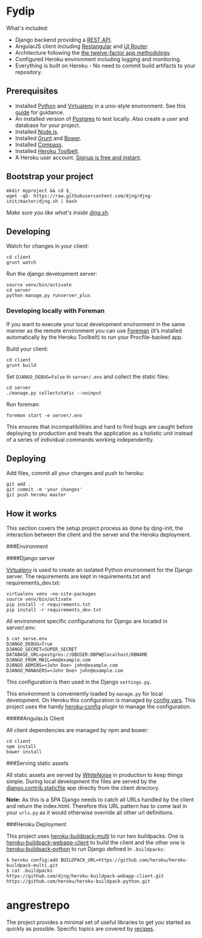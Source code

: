 Fydip
====

What's included:
 * Django backend providing a [REST API](http://www.django-rest-framework.org/).
 * AngularJS client including [Restangular](https://github.com/mgonto/restangular) and [UI Router](http://angular-ui.github.io/ui-router/site/#/api/ui.router).
 * Architecture following the [the twelve-factor app methodology](http://12factor.net/).
 * Configured Heroku environment including logging and monitoring.
 * Everything is built on Heroku - No need to commit build artifacts to your repository.

Prerequisites
-------------

 * Installed [Python](http://python.org/) and [Virtualenv](http://pypi.python.org/pypi/virtualenv) in a unix-style environment.
   See this [guide](http://install.python-guide.org/) for guidance.
 * An installed version of [Postgres](http://www.postgresql.org/) to test locally.
   Also create a user and database for your project.
 * Installed [Node.js](http://nodejs.org/).
 * Installed [Grunt](http://gruntjs.com/getting-started) and [Bower](http://bower.io/#install-bower).
 * Installed [Compass](http://compass-style.org/install/).
 * Installed [Heroku Toolbelt](https://toolbelt.heroku.com/).
 * A Heroku user account. [Signup is free and instant](https://signup.heroku.com/signup/dc).

Bootstrap your project
----------------------

	mkdir myproject && cd $_
    wget -qO- https://raw.githubusercontent.com/djng/djng-init/master/djng.sh | bash
    
_Make sure you like what's inside [djng.sh](https://raw.githubusercontent.com/djng/djng-init/master/djng.sh)._

Developing
----------
Watch for changes in your client:

    cd client
    grunt watch

Run the django development server:

    source venv/bin/activate
    cd server
    python manage.py runserver_plus

### Developing locally with Foreman

If you want to execute your local development environment in the same manner as the remote environment 
you can use [Foreman](https://github.com/ddollar/foreman) (it’s installed automatically by the Heroku Toolbelt) to run your Procfile-backed app.

Build your client:

    cd client
    grunt build
    
Set `DJANGO_DEBUG=False` in `server/.env` and collect the static files:

    cd server
    ./manage.py collectstatic --noinput

Run foreman:
    
    foreman start -e server/.env


This ensures that incompatibilities and hard to find bugs are caught before deploying to 
production and treats the application as a holistic unit instead of a series of individual
commands working independently.


Deploying
---------
Add files, commit all your changes and push to heroku:
 
    git add .
    git commit -m 'your changes'
    git push heroku master

How it works
------------

This section covers the setup project process as done by djng-init,
the interaction between the client and the server and the Heroku deployment.

###Environment

####Django server

[Virtualenv](http://docs.python-guide.org/en/latest/dev/virtualenvs/) is used to create an isolated Python environment
for the Django server. The requirements are kept in requirements.txt and requirements_dev.txt:
    
    virtualenv venv –no-site-packages
    source venv/bin/activate
    pip install -r requirements.txt
    pip install -r requirements_dev.txt
 
All environment specific configurations for Django are located in server/.env:

    $ cat serve.env
    DJANGO_DEBUG=True
    DJANGO_SECRET=SUPER_SECRET
    DATABASE_URL=postgres://DBUSER:DBPW@localhost/DBNAME
    DJANGO_FROM_MAIL=me@example.com
    DJANGO_ADMINS=<John Doe> john@example.com
    DJANGO_MANAGERS=<John Doe> john@example.com

This configuration is then used in the Django `settings.py`.

This environment is conveniently loaded by `manage.py` for local development. On Heroku this configuration is 
managed by [config vars](https://devcenter.heroku.com/articles/config-vars). This project uses the handy 
[heroku-config](https://github.com/ddollar/heroku-config) plugin to manage the configuration.

#####AngularJs Client

All client dependencies are managed by npm and bower:

    cd client
    npm install
    bower install

###Serving static assets

All static assets are served by [WhiteNoise](http://whitenoise.evans.io/en/latest/) in production to keep things simple. 
During local development the files are served by the [django.contrib.staticfile](https://docs.djangoproject.com/en/dev/ref/contrib/staticfiles/#module-django.contrib.staticfiles) 
app directly from the client directory.

**Note:** As this is a SPA Django needs to catch all URLs handled by the client and return the index.html.
Therefore this URL pattern has to come last in your `urls.py` as it would otherwise override all other url definitions.

###Heroku Deployment

This project uses [heroku-buildpack-multi](https://github.com/heroku/heroku-buildpack-multi) to run two buildpacks. 
One is [heroku-buildpack-webapp-client](https://github.com/djng/heroku-buildpack-webapp-client) to build the client and 
the other one is [heroku-buildpack-python](https://github.com/heroku/heroku-buildpack-python) to run Django defined in `.buildpacks`:

    $ heroku config:add BUILDPACK_URL=https://github.com/heroku/heroku-buildpack-multi.git
    $ cat .buildpacks
    https://github.com/djng/heroku-buildpack-webapp-client.git
    https://github.com/heroku/heroku-buildpack-python.git
# angrestrepo
The project provides a minimal set of useful libraries to get you started as quickly as possible.
Specific topics are covered by [recipes](https://github.com/djng/djng/wiki).
